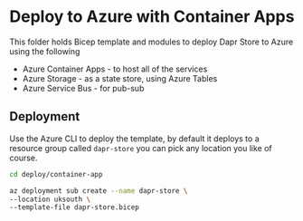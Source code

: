 # Deploy to Azure with Container Apps

This folder holds Bicep template and modules to deploy Dapr Store to Azure using the following

- Azure Container Apps - to host all of the services
- Azure Storage - as a state store, using Azure Tables
- Azure Service Bus - for pub-sub

## Deployment

Use the Azure CLI to deploy the template, by default it deploys to a resource group called `dapr-store` you can pick any location you like of course.

```bash
cd deploy/container-app 

az deployment sub create --name dapr-store \
--location uksouth \
--template-file dapr-store.bicep
```